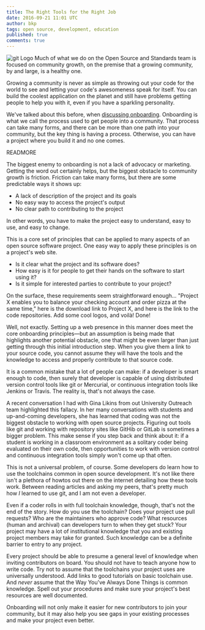 ```yaml
---
title: The Right Tools for the Right Job
date: 2016-09-21 11:01 UTC
author: bkp
tags: open source, development, education
published: true
comments: true
---
```

![git Logo](blog/git_logo.png) Much of what we do on the Open Source and Standards team is focused on community growth, on the premise that a growing community, by and large, is a healthy one.

Growing a community is never as simple as throwing out your code for the world to see and letting your code's awesomeness speak for itself. You can build the coolest application on the planet and still have problems getting people to help you with it, even if you have a sparkling personality.

We've talked about this before, when [discussing onboarding](http://community.redhat.com/blog/2016/05/open-check-but-is-your-community-growing/). Onboarding is what we call the process used to get people into a community. That process can take many forms, and there can be more than one path into your community, but the key thing is having a process. Otherwise, you can have a project where you build it and no one comes.

READMORE

The biggest enemy to onboarding is not a lack of advocacy or marketing. Getting the word out certainly helps, but the biggest obstacle to community growth is friction. Friction can take many forms, but there are some predictable ways it shows up:

* A lack of description of the project and its goals
* No easy way to access the project's output
* No clear path to contributing to the project

In other words, you have to make the project easy to understand, easy to use, and easy to change.

This is a core set of principles that can be applied to many aspects of an open source software project. One easy way to apply these principles is on a project's web site.

* Is it clear what the project and its software does?
* How easy is it for people to get their hands on the software to start using it?
* Is it simple for interested parties to contribute to your project?

On the surface, these requirements seem straightforward enough... "Project X enables you to balance your checking account and order pizza at the same time," here is the download link to Project X, and here is the link to the code repositories. Add some cool logos, and voil&agrave;! Done!

Well, not exactly. Setting up a web presence in this manner does meet the core onboarding principles&mdash;but an assumption is being made that highlights another potential obstacle, one that might be even larger than just getting through this initial introduction step. When you give them a link to your source code, you cannot assume they will have the tools and the knowledge to access and properly contribute to that source code.

It is a common mistake that a lot of people can make: if a developer is smart enough to code, then surely that developer is capable of using distributed version control tools like git or Mercurial, or continuous integration tools like Jenkins or Travis. The reality is, that's not always the case.

A recent conversation I had with Gina Likins from out University Outreach team highlighted this fallacy. In her many conversations with students and up-and-coming developers, she has learned that coding was not the biggest obstacle to working with open source projects. Figuring out tools like git and working with repository sites like GitHib or GitLab is sometimes a bigger problem. This make sense if you step back and think about it: if a student is working in a classroom environment as a solitary coder being evaluated on their own code, then opportunities to work with version control and continuous integration tools simply won't come up that often.

This is not a universal problem, of course. Some developers do learn how to use the toolchains common in open source development. It's not like there isn't a plethora of howtos out there on the internet detailing how these tools work. Between reading articles and asking my peers, that's pretty much how *I* learned to use git, and I am not even a developer.

Even if a coder rolls in with full toolchain knowledge, though, that's not the end of the story. How do you use the toolchain? Does your project use pull requests? Who are the maintainers who approve code? What resources (human and archival) can developers turn to when they get stuck? Your project may have a lot of institutional knowledge that you and existing project members may take for granted. Such knowledge can be a definite barrier to entry to any project.

Every project should be able to presume a general level of knowledge when inviting contributors on board. You should not have to teach anyone how to write code. Try not to assume that the toolchains your project uses are universally understood. Add links to good tutorials on basic toolchain use. And *never* assume that the Way You've Always Done Things is common knowledge. Spell out your procedures and make sure your project's best resources are well documented.

Onboarding will not only make it easier for new contributors to join your community, but it may also help you see gaps in your existing processes and make your project even better.
